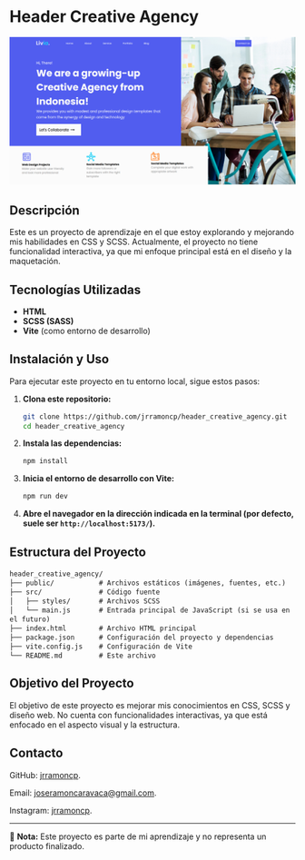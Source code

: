 # Header Creative Agency

![Captura de pantalla del proyecto](/public/screenshots/screenshot.png)

## Descripción

Este es un proyecto de aprendizaje en el que estoy explorando y mejorando mis habilidades en CSS y SCSS. Actualmente, el proyecto no tiene funcionalidad interactiva, ya que mi enfoque principal está en el diseño y la maquetación.

## Tecnologías Utilizadas

- **HTML**
- **SCSS (SASS)**
- **Vite** (como entorno de desarrollo)

## Instalación y Uso

Para ejecutar este proyecto en tu entorno local, sigue estos pasos:

1. **Clona este repositorio:**
   ```sh
   git clone https://github.com/jrramoncp/header_creative_agency.git
   cd header_creative_agency
   ```

2. **Instala las dependencias:**
   ```sh
   npm install
   ```

3. **Inicia el entorno de desarrollo con Vite:**
   ```sh
   npm run dev
   ```

4. **Abre el navegador en la dirección indicada en la terminal (por defecto, suele ser `http://localhost:5173/`).**

## Estructura del Proyecto

```
header_creative_agency/
├── public/           # Archivos estáticos (imágenes, fuentes, etc.)
├── src/              # Código fuente
│   ├── styles/       # Archivos SCSS
│   └── main.js       # Entrada principal de JavaScript (si se usa en el futuro)
├── index.html        # Archivo HTML principal
├── package.json      # Configuración del proyecto y dependencias
├── vite.config.js    # Configuración de Vite
└── README.md         # Este archivo
```

## Objetivo del Proyecto

El objetivo de este proyecto es mejorar mis conocimientos en CSS, SCSS y diseño web. No cuenta con funcionalidades interactivas, ya que está enfocado en el aspecto visual y la estructura.

## Contacto

GitHub: [jrramoncp](https://github.com/jrramoncp).

Email: joseramoncaravaca@gmail.com.

Instagram: [jrramoncp](https://www.instagram.com/jrramoncp).


---

📌 **Nota:** Este proyecto es parte de mi aprendizaje y no representa un producto finalizado.
